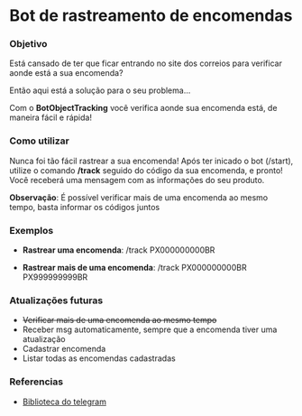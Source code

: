 # Bot de rastreamento de encomendas

### __Objetivo__

Está cansado de ter que ficar entrando no site dos correios para verificar aonde está a sua encomenda?

Então aqui está a solução para o seu problema...

Com o __BotObjectTracking__ você verifica aonde sua encomenda está, de maneira fácil e rápida!

### __Como utilizar__

Nunca foi tão fácil rastrear a sua encomenda! Após ter inicado o bot (/start), utilize o comando __/track__ seguido do código da sua encomenda, e pronto! Você receberá uma mensagem com as informações do seu produto.

__Observação__: É possível verificar mais de uma encomenda ao mesmo tempo, basta informar os códigos juntos

### __Exemplos__
- __Rastrear uma encomenda__: /track PX000000000BR

- __Rastrear mais de uma encomenda__: /track PX000000000BR PX999999999BR


### __Atualizações futuras__
- ~~Verificar mais de uma encomenda ao mesmo tempo~~
- Receber msg automaticamente, sempre que a encomenda tiver uma atualização
- Cadastrar encomenda
- Listar todas as encomendas cadastradas

### __Referencias__

- [Biblioteca do telegram](https://github.com/python-telegram-bot/python-telegram-bot)
